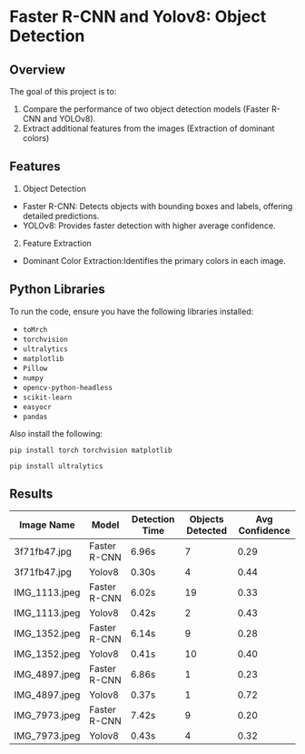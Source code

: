 # Faster R-CNN and Yolov8: Object Detection
## Overview

The goal of this project is to:

1. Compare the performance of two object detection models (Faster R-CNN and YOLOv8).
2. Extract additional features from the images (Extraction of dominant colors)

## Features
1. Object Detection
-  Faster R-CNN: Detects objects with bounding boxes and labels, offering detailed predictions.
-  YOLOv8: Provides faster detection with higher average confidence.
 
2. Feature Extraction
-    Dominant Color Extraction:Identifies the primary colors in each image.

## Python Libraries

To run the code, ensure you have the following libraries installed:

- `toMrch`
- `torchvision`
- `ultralytics`
- `matplotlib`
- `Pillow`
- `numpy`
- `opencv-python-headless`
- `scikit-learn`
- `easyocr`
- `pandas`

Also install the following: 

```
pip install torch torchvision matplotlib
```

```
pip install ultralytics
```

## Results

| Image Name      | Model         | Detection Time | Objects Detected | Avg Confidence |
| --------------- | ------------- | -------------- | ---------------- | -------------- |
| 3f71fb47.jpg    | Faster R-CNN  | 6.96s          | 7                | 0.29           |
| 3f71fb47.jpg    | Yolov8        | 0.30s          | 4                | 0.44           |
| IMG_1113.jpeg   | Faster R-CNN  | 6.02s          | 19               | 0.33           |
| IMG_1113.jpeg   | Yolov8        | 0.42s          | 2                | 0.43           |
| IMG_1352.jpeg   | Faster R-CNN  | 6.14s          | 9                | 0.28           |
| IMG_1352.jpeg   | Yolov8        | 0.41s          | 10               | 0.40           |
| IMG_4897.jpeg   | Faster R-CNN  | 6.86s          | 1                | 0.23           |
| IMG_4897.jpeg   | Yolov8        | 0.37s          | 1                | 0.72           |
| IMG_7973.jpeg   | Faster R-CNN  | 7.42s          | 9                | 0.20           |
| IMG_7973.jpeg   | Yolov8        | 0.43s          | 4                | 0.32           |
